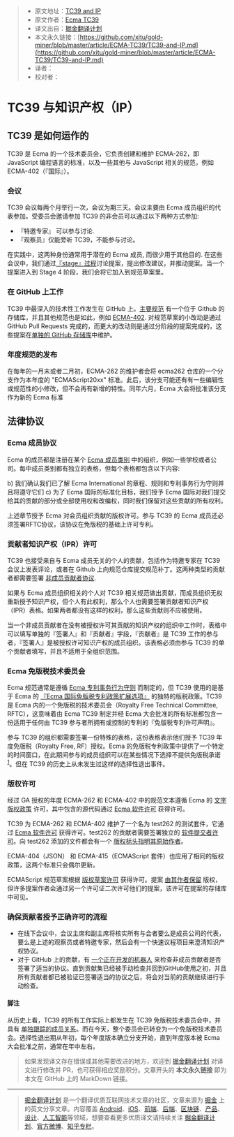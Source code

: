> * 原文地址：[TC39 and IP](https://github.com/tc39/how-we-work/blob/master/ip.md)
> * 原文作者：[Ecma TC39](https://github.com/tc39/how-we-work)
> * 译文出自：[掘金翻译计划](https://github.com/xitu/gold-miner)
> * 本文永久链接：[https://github.com/xitu/gold-miner/blob/master/article/ECMA-TC39/TC39-and-IP.md](https://github.com/xitu/gold-miner/blob/master/article/ECMA-TC39/TC39-and-IP.md)
> * 译者：
> * 校对者：
# TC39 与知识产权（IP）

## TC39 是如何运作的

TC39 是 Ecma 的一个技术委员会，它负责创建和维护 ECMA-262，即JavaScript 编程语言的标准，以及一些其他与 JavaScript 相关的规范，例如 ECMA-402（『国际』）。

### 会议

TC39 会议每两个月举行一次，会议为期三天。会议主要由 Ecma 成员组织的代表参加。受委员会邀请参加 TC39 的非会员可以通过以下两种方式参加:
- 『特邀专家』 可以参与讨论.
- 『观察员』仅能旁听 TC39，不能参与讨论。

在实践中，这两种身份通常用于潜在的 Ecma 成员, 而很少用于其他目的. 在这些会议中，我们通过[『stage』过程][1]讨论提案，提出修改建议，并推动提案。当一个提案进入到 Stage 4 阶段，我们会将它加入到规范草案里。

### 在 GitHub 上工作

TC39 中最深入的技术性工作发生在 GitHub 上。[主要规范][2] 有一个位于 Github 的存储库，并且其他规范也是如此，例如 [ECMA-402][3]. 对规范草案的小改动是通过 GitHub Pull Requests 完成的，而更大的改动则是通过分阶段的提案完成的，这些提案在[单独的 GitHub 存储库][4]中维护。

### 年度规范的发布

在每年的一月末或者二月初，ECMA-262 的维护者会将 ecma262 仓库的一个分支作为本年度的 "ECMAScript20xx" 标准。此后，该分支可能还有有一些编辑性或规范性的小修改，但不会再有新增的特性。同年六月，Ecma 大会将批准该分支作为新的 Ecma 标准

## 法律协议

### Ecma 成员协议

Ecma 的成员都是注册在某个 [Ecma 成员类别][5] 中的组织，例如一些学校或者公司。每中成员类别都有独立的表格，但每个表格都包含以下内容:

b) 我们确认我们已了解 Ecma International 的章程、规则和专利事务行为守则并且将遵守它们
c) 为了 Ecma 国际的标准化目标，我们授予 Ecma 国际对我们提交给其的贡献的部分或全部使用权和改编权，同时我们保留对这些贡献的所有权利。

上述章节授予 Ecma 对会员组织贡献的版权许可。参与 TC39 的 Ecma 成员还必须签署RFTC协议，该协议在免版税的基础上许可专利。

### 贡献者知识产权（IPR）许可

TC39 也接受来自与 Ecma 成员无关的个人的贡献，包括作为特邀专家在 TC39 会议上发表评论，或者在 Github 上向规范仓库提交规范补丁。这两种类型的贡献者都需要签署 [非成员贡献者协议][6].

如果与 Ecma 成员组织相关的个人对 TC39 相关规范做出贡献，而成员组织无权重新授予知识产权，但个人有此权利，那么个人也需要签署贡献者知识产权（IPR）表格。如果两者都没有这样的权利，那么这些贡献则不应被使用。

当一个非成员贡献者在没有被授权许可其贡献的知识产权的组织中工作时，表格中可以填写单独的『签署人』和『贡献者』字段，『贡献者』是 TC39 工作的参与者，『签署人』是被授权许可知识产权的成员组织。该表格必须由参与 TC39 的单个贡献者填写，并且不适用于全组织范围。

### Ecma 免版税技术委员会

Ecma 规范通常是遵循 [Ecma 专利事务行为守则][16] 而制定的，但 TC39 使用的是基于 Ecma 的 [『Ecma 国际免版税专利政策扩展选项』][7] 的独特的版税政策。TC39 是 Ecma 内的一个免版税的技术委员会（Royalty Free Technical Committee, RFTC），这意味着由 Ecma TC39 制定并经 Ecma 大会批准的所有标准都包含一份适用于任何由 TC39 参与者所拥有或控制的专利的『免版税专利许可声明』。

参与 TC39 的组织都需要签署一份特殊的表格，这份表格表示他们授予 TC39 年度免版税（Royalty Free, RF）授权。Ecma 的免版税专利政策中提供了一个特定的时间窗口，在此期间参与的成员组织可以在某些情况下选择不提供免版税承诺<sup><a href="#footnote1">[1]</a></sup>。但在 TC39 的历史上从未发生过这样的选择性退出事件。

### 版权许可

经过 GA 授权的年度 ECMA-262 和 ECMA-402 中的规范文本遵循 Ecma 的 [文字版权政策][9] 许可，其中包含的源代码通过 [Ecma 软件许可][10] 获得许可。

TC39 为 ECMA-262 和 ECMA-402 维护了一个名为 test262 的测试套件，它通过 [Ecma 软件许可][10] 获得许可。test262 的贡献者需要签署独立的 [软件提交者许可][11]。向 test262 添加的文件都会有一个 [版权标头指明其原始作者][12]。

ECMA-404（JSON） 和 ECMA-415（ECMAScript 套件）也应用了相同的版权政策，这两个标准只会偶尔更新。

ECMAScript 规范草案根据 [版权草案许可][14] 获得许可。提案 [由其作者保留][15] 版权，但许多提案作者会通过另一个许可证二次许可他们的提案，该许可在提案的存储库中可见。

### 确保贡献者授予正确许可的流程

- 在线下会议中，会议主席和副主席将核实所有与会者要么是成员公司的代表，要么是上述的观察员或者特邀专家，然后会有一个快速议程项目来澄清知识产权协议。
- 对于 GitHub 上的贡献，有 [一个正在开发的机器人][13] 来检查非成员贡献者是否签署了适当的协议。直到贡献集已经被手动检查并回到GitHub使用之初，并且所有贡献者都已被验证已签署适当的协议之后，将会对当前的贡献继续进行手动检查。

#### 脚注

<a name="note1"></a> 从历史上看，TC39 的所有工作实际上都发生在 TC39 免版税技术委员会中，并具有 [单独跟踪的成员关系][8]。而在今天，整个委员会已转变为一个免版税技术委员会。选择性退出期从年初，每个年度版本确立分支开始，直到年度版本被 Ecma 大会批准之前，通常在年中左右。

[1]: https://github.com/tc39/ecma262/
[2]: https://github.com/tc39/ecma262/
[3]: https://github.com/tc39/ecma402/
[4]: https://github.com/tc39/proposals/
[5]: http://www.ecma-international.org/memento/join.htm
[6]: https://tc39.es/agreements/contributor/
[7]: https://www.ecma-international.org/memento/Policies/Ecma_Royalty-Free_Patent_Policy_Extension_Option.htm
[8]: https://www.ecma-international.org/memento/TC39-RF-TG.htm
[9]: https://www.ecma-international.org/memento/Ecma%20copyright%20faq.htm
[10]: https://www.ecma-international.org/memento/Policies/Ecma_Policy_on_Submission_Inclusion_and_Licensing_of_Software.htm
[11]: https://tc39.es/test262-cla/
[12]: https://github.com/tc39/test262/blob/master/CONTRIBUTING.md#test-case-style
[13]: https://github.com/IgnoredAmbience/tc39-bot/
[14]: https://github.com/bterlson/ecmarkup/blob/master/boilerplate/draft-copyright.html
[15]: https://github.com/bterlson/ecmarkup/blob/master/boilerplate/proposal-copyright.html
[16]: http://www.ecma-international.org/memento/codeofconduct.htm

> 如果发现译文存在错误或其他需要改进的地方，欢迎到 [掘金翻译计划](https://github.com/xitu/gold-miner) 对译文进行修改并 PR，也可获得相应奖励积分。文章开头的 **本文永久链接** 即为本文在 GitHub 上的 MarkDown 链接。
---
> [掘金翻译计划](https://github.com/xitu/gold-miner) 是一个翻译优质互联网技术文章的社区，文章来源为 [掘金](https://juejin.im) 上的英文分享文章。内容覆盖 [Android](https://github.com/xitu/gold-miner#android)、[iOS](https://github.com/xitu/gold-miner#ios)、[前端](https://github.com/xitu/gold-miner#前端)、[后端](https://github.com/xitu/gold-miner#后端)、[区块链](https://github.com/xitu/gold-miner#区块链)、[产品](https://github.com/xitu/gold-miner#产品)、[设计](https://github.com/xitu/gold-miner#设计)、[人工智能](https://github.com/xitu/gold-miner#人工智能)等领域，想要查看更多优质译文请持续关注 [掘金翻译计划](https://github.com/xitu/gold-miner)、[官方微博](http://weibo.com/juejinfanyi)、[知乎专栏](https://zhuanlan.zhihu.com/juejinfanyi)。